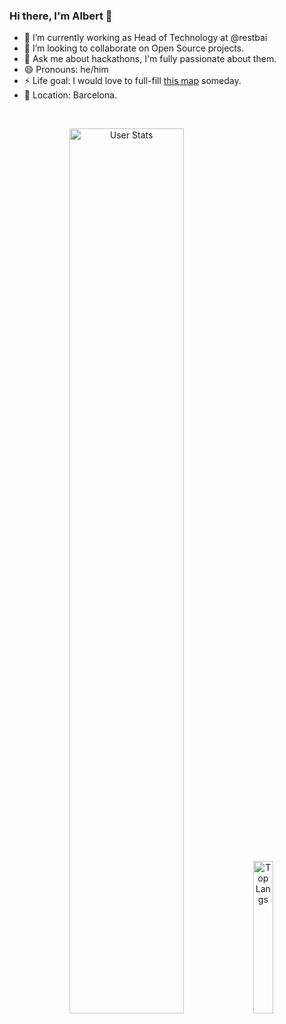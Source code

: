 ### Hi there, I'm Albert 👋

- 🔭 I’m currently working as Head of Technology at @restbai
- 👯 I’m looking to collaborate on Open Source projects.
- 💬 Ask me about hackathons, I'm fully passionate about them.
- 😄 Pronouns: he/him
- ⚡ Life goal: I would love to full-fill [this map](https://asuarez.dev/travel) someday.
- 📌 Location: Barcelona.

<br>

<p align="center">
  <img alt="User Stats" src="https://github-readme-stats.vercel.app/api?username=AlbertSuarez&&show_icons=true&&theme=dark" width="60.25%"/>
  <img alt="Top Langs" src="https://github-readme-stats.vercel.app/api/top-langs/?username=AlbertSuarez&&theme=dark" width="25%"/>
</p>

